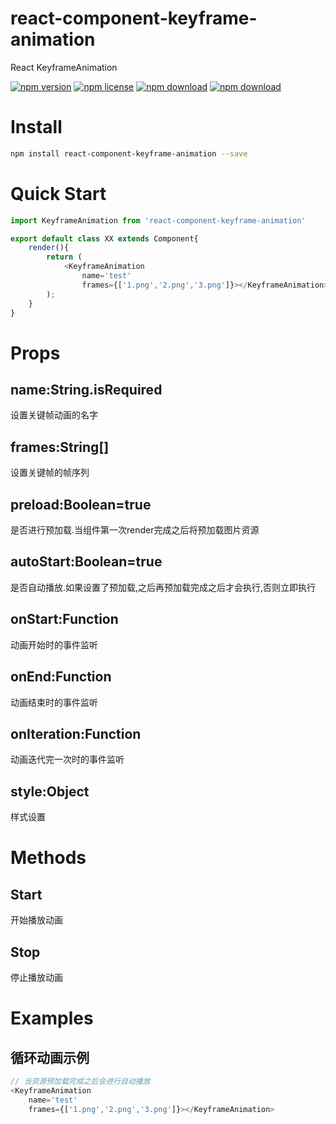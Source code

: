 # react-component-keyframe-animation

React KeyframeAnimation

<!-- badge -->
[![npm version](https://img.shields.io/npm/v/react-component-keyframe-animation.svg)](https://www.npmjs.com/package/react-component-keyframe-animation)
[![npm license](https://img.shields.io/npm/l/react-component-keyframe-animation.svg)](https://www.npmjs.com/package/react-component-keyframe-animation)
[![npm download](https://img.shields.io/npm/dm/react-component-keyframe-animation.svg)](https://www.npmjs.com/package/react-component-keyframe-animation)
[![npm download](https://img.shields.io/npm/dt/react-component-keyframe-animation.svg)](https://www.npmjs.com/package/react-component-keyframe-animation)
<!-- endbadge -->

# Install
```bash
npm install react-component-keyframe-animation --save
```

# Quick Start
```javascript
import KeyframeAnimation from 'react-component-keyframe-animation'

export default class XX extends Component{
	render(){
		return (
			<KeyframeAnimation 
			    name='test'
			    frames={['1.png','2.png','3.png']}></KeyframeAnimation>
		);
	}
}
```
# Props
## name:String.isRequired
设置关键帧动画的名字
## frames:String[]
设置关键帧的帧序列
## preload:Boolean=true
是否进行预加载.当组件第一次render完成之后将预加载图片资源
## autoStart:Boolean=true
是否自动播放.如果设置了预加载,之后再预加载完成之后才会执行,否则立即执行
## onStart:Function
动画开始时的事件监听
## onEnd:Function
动画结束时的事件监听
## onIteration:Function
动画迭代完一次时的事件监听
## style:Object
样式设置

# Methods
## Start
开始播放动画
## Stop
停止播放动画

# Examples
## 循环动画示例
```javascript
// 当资源预加载完成之后会进行自动播放
<KeyframeAnimation 
    name='test'
    frames={['1.png','2.png','3.png']}></KeyframeAnimation>
```
